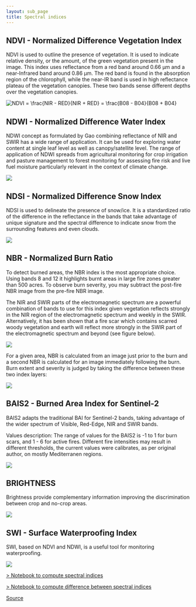```yaml
---
layout: sub_page
title: Spectral indices
---
```


## NDVI - Normalized Difference Vegetation Index

NDVI is used to outline the presence of vegetation. It is used to indicate relative density, or the amount, of the green vegetation present in the image. This index uses reflectance from a red band around 0.66 μm and a near-Infrared band around 0.86 μm. The red band is found in the absorption region of the chlorophyll, while the near-IR band is used in high reflectance plateau of the vegetation canopies. These two bands sense different depths over the vegetation canopies.


<img src="https://latex.codecogs.com/svg.latex?NDVI = \frac{NIR - RED}{NIR + RED} = \frac{B08 - B04}{B08 + B04}" title="NDVI = \frac{NIR - RED}{NIR + RED} = \frac{B08 - B04}{B08 + B04}"/>


## NDWI - Normalized Difference Water Index

NDWI concept as formulated by Gao combining reflectance of NIR and SWIR has a wide range of application. It can be used for exploring water content at single leaf level as well as canopy/satellite level. The range of application of NDWI spreads from agricultural monitoring for crop irrigation and pasture management to forest monitoring for assessing fire risk and live fuel moisture particularly relevant in the context of climate change.

<img src="https://latex.codecogs.com/svg.latex? NDWI = \frac{NIR - SWIR}{NIR + SWIR} = \frac{B08 - B11}{B08 + B11}"/>

## NDSI - Normalized Difference Snow Index

NDSI is used to delineate the presence of snow/ice. It is a standardized ratio of the difference in the reflectance in the bands that take advantage of unique signature and the spectral difference to indicate snow from the surrounding features and even clouds.

<img src="https://latex.codecogs.com/svg.latex? NDSI = \frac{GREEN - SWIR}{GREEN + SWIR} = \frac{B03 - B11}{B03 + B11}"/>


## NBR - Normalized Burn Ratio

To detect burned areas, the NBR index is the most appropriate choice. Using bands 8 and 12 it highlights burnt areas in large fire zones greater than 500 acres. To observe burn severity, you may subtract the post-fire NBR image from the pre-fire NBR image.

The NIR and SWIR parts of the electromagnetic spectrum are a powerful combination of bands to use for this index given vegetation reflects strongly in the NIR region of the electromagnetic spectrum and weekly in the SWIR. Alternatively, it has been shown that a fire scar which contains scarred woody vegetation and earth will reflect more strongly in the SWIR part of the electromagnetic spectrum and beyond (see figure below).

<img src="https://latex.codecogs.com/svg.latex? NBR = \frac{NIR - SWIR}{NIR + SWIR} = \frac{B08 - B12}{B08 + B12}"/>


For a given area, NBR is calculated from an image just prior to the burn and a second NBR is calculated for an image immediately following the burn. Burn extent and severity is judged by taking the difference between these two index layers:

<img src="https://latex.codecogs.com/svg.latex? dNBR = NBR_{prefire} - NBR_{postfire}"/>


## BAIS2 - Burned Area Index for Sentinel-2

BAIS2 adapts the traditional BAI for Sentinel-2 bands, taking advantage of the wider spectrum of Visible, Red-Edge, NIR and SWIR bands.

Values description: The range of values for the BAIS2 is -1 to 1 for burn scars, and 1 - 6 for active fires. Different fire intensities may result in different thresholds, the current values were calibrates, as per original author, on mostly Mediterranen regions.

<img src="https://latex.codecogs.com/svg.latex? BAIS2 = \left(1-\sqrt{\frac{B06*B07*B8A}{B4}}\right) *\left(\frac{B12-B8A}{\sqrt{B12+B8A}}+1\right)"/>

## BRIGHTNESS

Brightness provide complementary information improving the discrimination between crop and no-crop areas.

<img src="https://latex.codecogs.com/svg.latex? Brightness = \sqrt{GREEN^{2}+RED^{2}+NIR^{2}+SWIR^{2}} = \sqrt{B03^{2}+B04^{2}+B08^{2}+B11^{2}}"/>

## SWI - Surface Waterproofing Index

SWI, based on NDVI and NDWI, is a useful tool for monitoring waterproofing.

<img src="https://latex.codecogs.com/svg.latex? SWI = (NDVI - NDWI)^2"/>



[> Notebook to compute spectral indices](https://nicolasdeffense.github.io/eo-toolbox/notebooks/6_Spectral_indices/spectral_indices.html)

[> Notebook to compute difference between spectral indices](https://nicolasdeffense.github.io/eo-toolbox/notebooks/6_Spectral_indices/spectral_indices_difference.html)


[Source](https://eos.com/make-an-analysis/index-stack/)